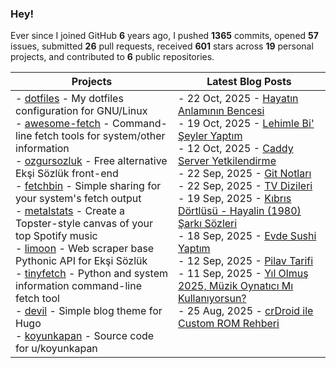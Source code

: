 ### Hey!

Ever since I joined GitHub **6** years ago, I pushed **1365** commits, opened **57** issues, submitted **26** pull requests, received **601** stars across **19** personal projects, and contributed to **6** public repositories.

<table>
  <thead>
    <tr>
      <th>Projects</th>
      <th>Latest Blog Posts</th>
    </tr>
  </thead>
  <tbody>
      <td valign="top">
        - <a href="https://github.com/beucismis/dotfiles">dotfiles</a> - My dotfiles configuration for GNU/Linux <br/>
        - <a href="https://github.com/beucismis/awesome-fetch">awesome-fetch</a> - Command-line fetch tools for system/other information <br/>
        - <a href="https://github.com/beucismis/ozgursozluk">ozgursozluk</a> - Free alternative Ekşi Sözlük front-end <br/>
        - <a href="https://github.com/beucismis/fetchbin">fetchbin</a> - Simple sharing for your system's fetch output <br/>
        - <a href="https://github.com/beucismis/metalstats">metalstats</a> - Create a Topster-style canvas of your top Spotify music <br/>
        - <a href="https://github.com/beucismis/limoon">limoon</a> - Web scraper base Pythonic API for Ekşi Sözlük <br/>
        - <a href="https://github.com/beucismis/tinyfetch">tinyfetch</a> - Python and system information command-line fetch tool <br/>
        - <a href="https://github.com/beucismis/devil">devil</a> - Simple blog theme for Hugo <br/>
        - <a href="https://github.com/beucismis/koyunkapan">koyunkapan</a> - Source code for u/koyunkapan
      </td>
      <td valign="top">
        <!-- BLOG-POST-LIST:START -->- 22 Oct, 2025 - <a href='https://blog.beucismis.org/posts/hayatin-anlaminin-bencesi/'>Hayatın Anlamının Bencesi</a> <br/>- 19 Oct, 2025 - <a href='https://blog.beucismis.org/posts/lehimle-bi-seyler-yaptim/'>Lehimle Bi&#39; Şeyler Yaptım</a> <br/>- 12 Oct, 2025 - <a href='https://blog.beucismis.org/posts/caddy-server-auth/'>Caddy Server Yetkilendirme</a> <br/>- 22 Sep, 2025 - <a href='https://blog.beucismis.org/posts/git-notes/'>Git Notları</a> <br/>- 22 Sep, 2025 - <a href='https://blog.beucismis.org/posts/tv-show/'>TV Dizileri</a> <br/>- 19 Sep, 2025 - <a href='https://blog.beucismis.org/posts/kibris-dortlusu-hayalin/'>Kıbrıs Dörtlüsü - Hayalin &lpar;1980&rpar; Şarkı Sözleri</a> <br/>- 18 Sep, 2025 - <a href='https://blog.beucismis.org/posts/evde-sushi-yaptim/'>Evde Sushi Yaptım</a> <br/>- 12 Sep, 2025 - <a href='https://blog.beucismis.org/posts/pilav-tarifi/'>Pilav Tarifi</a> <br/>- 11 Sep, 2025 - <a href='https://blog.beucismis.org/posts/music-player/'>Yıl Olmuş 2025, Müzik Oynatıcı Mı Kullanıyorsun?</a> <br/>- 25 Aug, 2025 - <a href='https://blog.beucismis.org/posts/custom-rom-guide-with-crdroid/'>crDroid ile Custom ROM Rehberi</a> <br/><!-- BLOG-POST-LIST:END -->
      </td>
    </tr>
  </tbody>
</table>
